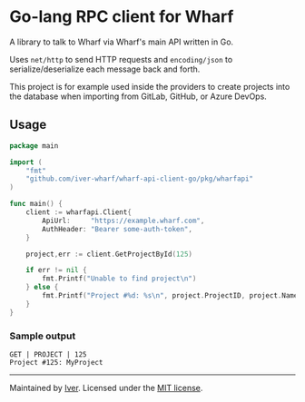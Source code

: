 # Go-lang RPC client for Wharf

A library to talk to Wharf via Wharf's main API written in Go.

Uses `net/http` to send HTTP requests and `encoding/json` to
serialize/deserialize each message back and forth.

This project is for example used inside the providers to create projects
into the database when importing from GitLab, GitHub, or Azure DevOps.

## Usage

```go
package main

import (
	"fmt"
	"github.com/iver-wharf/wharf-api-client-go/pkg/wharfapi"
)

func main() {
	client := wharfapi.Client{
		ApiUrl:     "https://example.wharf.com",
		AuthHeader: "Bearer some-auth-token",
	}

	project,err := client.GetProjectById(125)

	if err != nil {
		fmt.Printf("Unable to find project\n")
	} else {
		fmt.Printf("Project #%d: %s\n", project.ProjectID, project.Name)
	}
}
```

### Sample output

```
GET | PROJECT | 125
Project #125: MyProject
```

---

Maintained by [Iver](https://www.iver.com/en).
Licensed under the [MIT license](./LICENSE).
